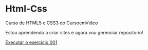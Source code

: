 # Html-Css
 Curso de HTML5 e CSS3 do CursoemVideo

 Estou aprendendo a criar sites e agora vou gerenciar repositorio!

 <a href="https://rafaelray0.github.io/Html-Css/Exercicio/ex001/index.html">Executar o exercicio 001</a>

